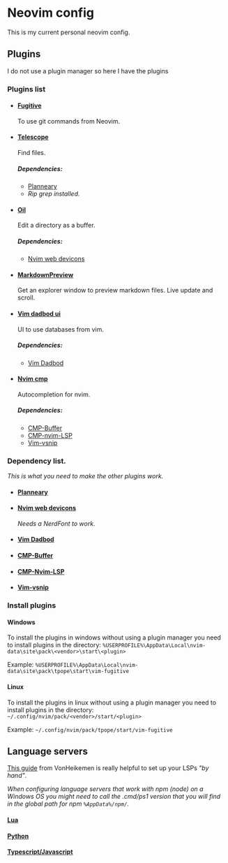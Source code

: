 # Neovim config 
This is my current personal neovim config.

## Plugins 
I do not use a plugin manager so here I have the plugins

### Plugins list ####
- #### [Fugitive](https://github.com/tpope/vim-fugitive) 
    To use git commands from Neovim.

- #### [Telescope](https://github.com/nvim-telescope/telescope.nvim)
    Find files. 
    ##### Dependencies: 
    - [Planneary](#planneary)
    - _Rip grep installed._

- #### [Oil](https://github.com/stevearc/oil.nvim) 
    Edit a directory as a buffer. 
    ##### Dependencies: 
    - [Nvim web devicons](#nvim-web-devicons)

- #### [MarkdownPreview](https://github.com/iamcco/markdown-preview.nvim)
    Get an explorer window to preview markdown files. Live update and scroll.

- #### [Vim dadbod ui](https://github.com/kristijanhusak/vim-dadbod-ui)
    UI to use databases from vim.
    ##### Dependencies: 
    - [Vim Dadbod](#vim-dadbod)

- #### [Nvim cmp](https://github.com/hrsh7th/nvim-cmp)
    Autocompletion for nvim.
    ##### Dependencies: 
    - [CMP-Buffer](#cmp-buffer)
    - [CMP-nvim-LSP](#cmp-nvim-lsp)
    - [Vim-vsnip](#vim-vsnip)

### Dependency list.
_This is what you need to make the other plugins work._
- #### [Planneary](https://github.com/nvim-lua/plenary.nvim)

- #### [Nvim web devicons](https://github.com/nvim-tree/nvim-web-devicons)
    _Needs a NerdFont to work._

- #### [Vim Dadbod](https://github.com/tpope/vim-dadbod)
- #### [CMP-Buffer](https://github.com/hrsh7th/cmp-buffer)
- #### [CMP-Nvim-LSP](https://github.com/hrsh7th/cmp-nvim-lsp)
- #### [Vim-vsnip](https://github.com/hrsh7th/vim-vsnip)

### Install plugins
#### Windows 
To install the plugins in windows without
using a plugin manager you need to install plugins in the
directory:
``` %USERPROFILE%\AppData\Local\nvim-data\site\pack\<vendor>\start\<plugin> ```

Example: 
``` %USERPROFILE%\AppData\Local\nvim-data\site\pack\tpope\start\vim-fugitive ```

#### Linux 
To install the plugins in linux without using a plugin
manager you need to install plugins in the directory:
``` ~/.config/nvim/pack/<vendor>/start/<plugin> ```

Example: 
``` ~/.config/nvim/pack/tpope/start/vim-fugitive ```


## Language servers 
[This guide](https://vonheikemen.github.io/devlog/tools/neovim-lsp-client-guide/) from VonHeikemen is really helpful to set up your LSPs _"by hand"_.

_When configuring language servers that work with npm (node) on a Windows OS you might need to call the .cmd/ps1 version that you will find in the global path for npm ```%AppData%/npm/```._ 

#### [Lua](https://github.com/LuaLS/lua-language-server)
#### [Python](https://github.com/python-lsp/python-lsp-server)
#### [Typescript/Javascript](https://github.com/typescript-language-server/typescript-language-server)
